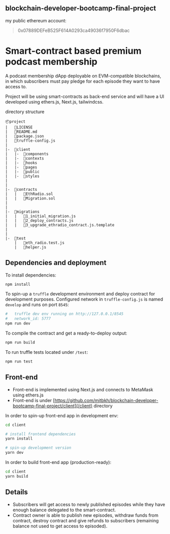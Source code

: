 ##  blockchain-developer-bootcamp-final-project

my public ethereum account:
> 0x07889DEFeB525F614A0293ca49036f7950F6dbac

# Smart-contract based premium podcast membership
A podcast membership dApp deployable on EVM-compatible blockchains, in which subscribers must pay pledge for each episode they want to have access to.

Project will be using smart-contracts as back-end service and will have a UI developed using ethers.js, Next.js, tailwindcss.

directory structure
```
📦project
|	🧾LICENSE
|	🧾README.md
|	🧾package.json
|	🧾truffle-config.js
|
|-	📁client
|	|-	📁components
|	|-	📁contexts
|	|-	📁hooks
|	|-	📁pages
|	|-	📁public
|	|-	📁styles
|
|
|-	📁contracts
|	|	🧾EthRadio.sol
|	|	🧾Migration.sol
|
|
|-	📁migrations
|	|	🧾1_initial_migration.js
|	|	🧾2_deploy_contracts.js
|	|	🧾3_upgrade_ethradio_contract.js.template
|
|
|-	📁test
	|	🧾eth_radio.test.js
	|	🧾helper.js
```

## Dependencies and deployment
To install dependencies:
```bash
npm install
```

To spin-up a `truffle` development environment and deploy contract for development purposes. Configured network in `truffle-config.js` is named `develop` and runs on port `8545`:
```bash
#	truffle dev env running on http://127.0.0.1/8545
#	network_id: 5777
npm run dev
```

To compile the contract and get a ready-to-deploy output:
```bash
npm run build
```

To run truffle tests located under `/test`:
```bash
npm run test
```
## Front-end
- Front-end is implemented using Next.js and connects to MetaMask using ethers.js
- Front-end is under [https://github.com/mjtbkh/blockchain-developer-bootcamp-final-project/client](/client) directory

In order to spin-up front-end app in development env:
```bash
cd client

# install frontend dependencies
yarn install

# spin-up development version
yarn dev
```
In order to build front-end app (production-ready):
```bash
cd client
yarn build
```


## Details
- Subscribers will get access to newly published episodes while they have enough balance delegated to the smart-contract.
- Contract owner is able to publish new episodes, withdraw funds from contract, destroy contract and give refunds to subscribers (remaining balance not used to get access to episoded).

